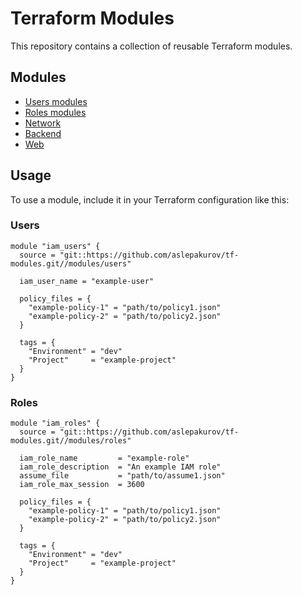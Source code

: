 # Terraform Modules

This repository contains a collection of reusable Terraform modules.

## Modules

- [Users modules](modules/iam/users)
- [Roles modules](modules/iam/roles)
- [Network](modules/network)
- [Backend](modules/service)
- [Web](modules/web-static)

## Usage

To use a module, include it in your Terraform configuration like this:

### Users

```hcl
module "iam_users" {
  source = "git::https://github.com/aslepakurov/tf-modules.git//modules/users"

  iam_user_name = "example-user"

  policy_files = {
    "example-policy-1" = "path/to/policy1.json"
    "example-policy-2" = "path/to/policy2.json"
  }

  tags = {
    "Environment" = "dev"
    "Project"     = "example-project"
  }
}
```

### Roles 

```hcl
module "iam_roles" {
  source = "git::https://github.com/aslepakurov/tf-modules.git//modules/roles"
  
  iam_role_name         = "example-role"
  iam_role_description  = "An example IAM role"
  assume_file           = "path/to/assume1.json"
  iam_role_max_session  = 3600

  policy_files = {
    "example-policy-1" = "path/to/policy1.json"
    "example-policy-2" = "path/to/policy2.json"
  }

  tags = {
    "Environment" = "dev"
    "Project"     = "example-project"
  }
}
```

